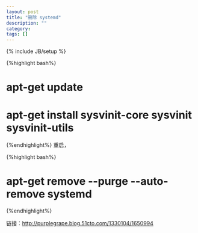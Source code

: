 ```yaml
---
layout: post
title: "删除 systemd"
description: ""
category: 
tags: []
---
```

{% include JB/setup %}

{%highlight bash%}
# apt-get update
# apt-get install sysvinit-core sysvinit sysvinit-utils
{%endhighlight%}
重启，

{%highlight bash%}
# apt-get remove --purge --auto-remove systemd
{%endhighlight%}

链接：http://purplegrape.blog.51cto.com/1330104/1650994
